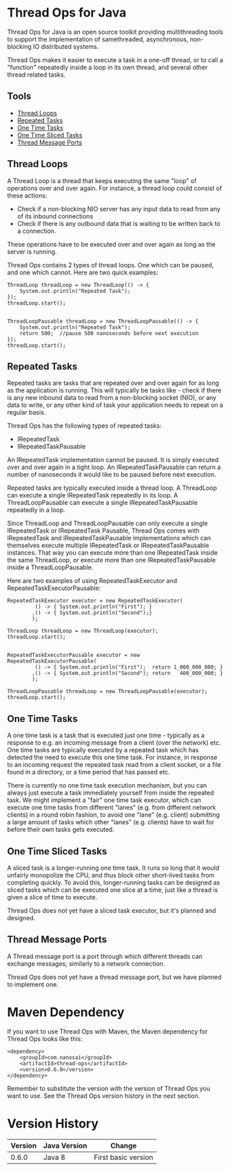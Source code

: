 # Thread Ops for Java

Thread Ops for Java is an open source toolkit providing multithreading tools to support the implementation
of samethreaded, asynchronous, non-blocking IO distributed systems.

Thread Ops makes it easier to execute a task in a one-off thread, or to call a "function" repeatedly inside a loop in
its own thread, and several other thread related tasks.


## Tools

 - [Thread Loops](#thread-loops)
 - [Repeated Tasks](#repeated-tasks)
 - [One Time Tasks](#one-time-tasks)
 - [One Time Sliced Tasks](#one-time-sliced-tasks)
 - [Thread Message Ports](#thread-message-ports)



<a name="thread-loops"></a>
## Thread Loops

A Thread Loop is a thread that keeps executing the same "loop" of operations over and over again.
For instance, a thread loop could consist of these actions:

 - Check if a non-blocking NIO server has any input data to read from any of its inbound connections
 - Check if there is any outbound data that is waiting to be written back to a connection.

These operations have to be executed over and over again as long as the server is running.

Thread Ops contains 2 types of thread loops. One which can be paused, and one which cannot.
Here are two quick examples:


    ThreadLoop threadLoop = new ThreadLoop(() -> {
        System.out.println("Repeated Task");
    });
    threadLoop.start();


    ThreadLoopPausable threadLoop = new ThreadLoopPausable(() -> {
        System.out.println("Repeated Task");
        return 500;  //pause 500 nanoseconds before next execution
    });
    threadLoop.start();



<a name="repeated-tasks"></a>
## Repeated Tasks
Repeated tasks are tasks that are repeated over and over again for as long as the application is running.
This will typically be tasks like - check if there is any new inbound data to read from a non-blocking socket (NIO),
or any data to write, or any other kind of task your application needs to repeat on a regular basis.

Thread Ops has the following types of repeated tasks:

 - IRepeatedTask
 - IRepeatedTaskPausable

An IRepeatedTask implementation cannot be paused. It is simply executed over and over again in a tight loop.
An IRepeatedTaskPausable can return a number of nanoseconds it would like to be paused before next execution.

Repeated tasks are typically executed inside a thread loop. A ThreadLoop can execute a single IRepeatedTask
repeatedly in its loop. A ThreadLoopPausable can execute a single IRepeatedTaskPausable repeatedly in a loop.

Since ThreadLoop and ThreadLoopPausable can only execute a single IRepeatedTask or IRepeatedTask Pausable,
Thread Ops comes with IRepeatedTask and IRepeatedTaskPausable implementations which can themselves execute
multiple IRepeatedTask or IRepeatedTaskPausable instances. That way you can execute more than one IRepeatedTask inside the same ThreadLoop,
or execute more than one IRepeatedTaskPausable inside a ThreadLoopPausable.

Here are two examples of using RepeatedTaskExecutor and RepeatedTaskExecutorPausable:

    RepeatedTaskExecutor executor = new RepeatedTaskExecutor(
             () -> { System.out.println("First"); }
            ,() -> { System.out.println("Second");}
            );

    ThreadLoop threadLoop = new ThreadLoop(executor);
    threadLoop.start();


    RepeatedTaskExecutorPausable executor = new RepeatedTaskExecutorPausable(
             () -> { System.out.println("First");  return 1_000_000_000; }
            ,() -> { System.out.println("Second"); return   400_000_000; }
            );

    ThreadLoopPausable threadLoop = new ThreadLoopPausable(executor);
    threadLoop.start();


<a name="one-time-tasks"></a>
## One Time Tasks
A one time task is a task that is executed just one time - typically as a response to e.g. an incoming message
from a client (over the network) etc. One time tasks are typically executed by a repeated task which has detected
the need to execute this one time task. For instance, in response to an incoming request the repeated task read from
a client socket, or a file found in a directory, or a time period that has passed etc.

There is currently no one time task execution mechanism, but you can always just execute a task immediately yourself
from inside the repeated task. We might implement a "fair" one time task executor, which can execute one time tasks
from different "lanes" (e.g. from different network clients) in a round robin fashion, to avoid one "lane" (e.g. client)
submitting a large amount of tasks which other "lanes" (e.g. clients) have to wait for before their own tasks gets
executed.



<a name="one-time-sliced-tasks"></a>
## One Time Sliced Tasks

A sliced task is a longer-running one time task. It runs so long that it would unfairly monopolize the CPU, and thus
block other short-lived tasks from completing quickly. To avoid this, longer-running tasks can be designed as sliced tasks
which can be executed one slice at a time, just like a thread is given a slice of time to execute.

Thread Ops does not yet have a sliced task executor, but it's planned and designed.



<a name="thread-message-ports"></a>
## Thread Message Ports

A Thread message port is a port through which different threads can exchange messages, similarly to a network connection.

Thread Ops does not yet have a thread message port, but we have planned to implement one.




<a name="maven-dependency"></a>
# Maven Dependency

If you want to use Thread Ops with Maven, the Maven dependency for Thread Ops looks like this:

    <dependency>
        <groupId>com.nanosai</groupId>
        <artifactId>thread-ops</artifactId>
        <version>0.6.0</version>
    </dependency>

Remember to substitute the version with the version of Thread Ops you want to use. See the Thread Ops version history in
the next section.



<a name="version-history"></a>
# Version History

| Version | Java Version | Change |
|---------|--------------|--------|
| 0.6.0   | Java 8       | First basic version  |
